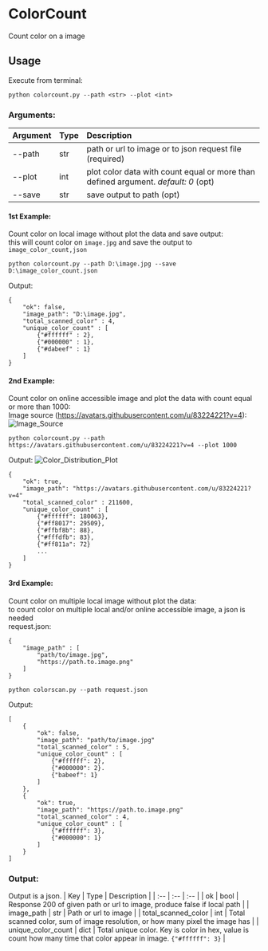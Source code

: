 # ColorCount
Count color on a image

## Usage
Execute from terminal:
```
python colorcount.py --path <str> --plot <int>
```
### Arguments:
| Argument | Type | Description |
| :--      | :--  | :--         |
| --path   | str  | path or url to image or to json request file (required) |
| --plot   | int  | plot color data with count equal or more than defined argument. _default: 0_ (opt) |
| --save   | str  | save output to path (opt) |

#### 1st Example:
Count color on local image without plot the data and save output:</br>
this will count color on `image.jpg` and save the output to `image_color_count,json`
```
python colorcount.py --path D:\image.jpg --save D:\image_color_count.json
```
Output:
```
{
    "ok": false,
    "image_path": "D:\image.jpg",
    "total_scanned_color" : 4,
    "unique_color_count" : [
        {"#ffffff" : 2},
        {"#000000" : 1},
        {"#dabeef" : 1}
    ]
}
```

#### 2nd Example:
Count color on online accessible image and plot the data with count equal or more than 1000: </br>
Image source (https://avatars.githubusercontent.com/u/83224221?v=4):</br>
![Image_Source](https://avatars.githubusercontent.com/u/83224221?v=4)
```
python colorcount.py --path https://avatars.githubusercontent.com/u/83224221?v=4 --plot 1000
```
Output:
![Color_Distribution_Plot](https://user-images.githubusercontent.com/83224221/156562301-639a35ef-e7c9-444e-bea1-9453ab0feee5.png)

```
{
    "ok": true,
    "image_path": "https://avatars.githubusercontent.com/u/83224221?v=4"
    "total_scanned_color" : 211600,
    "unique_color_count" : [
        {"#ffffff": 180063},
        {"#ff8017": 29509},
        {"#ffbf8b": 88},
        {"#fffdfb": 83},
        {"#ff811a": 72}
        ...
    ]
}
```
#### 3rd Example:
Count color on multiple local image without plot the data: </br>
to count color on multiple local and/or online accessible image, a json is needed</br>
request.json:
```
{
    "image_path" : [
        "path/to/image.jpg",
        "https://path.to.image.png"
    ]
}
```
```
python colorscan.py --path request.json
```
Output:
```
[
    {
        "ok": false,
        "image_path": "path/to/image.jpg"
        "total_scanned_color" : 5,
        "unique_color_count" : [
            {"#ffffff": 2},
            {"#000000": 2}.
            {"babeef": 1}
        ]
    },
    {
        "ok": true,
        "image_path": "https://path.to.image.png"
        "total_scanned_color" : 4,
        "unique_color_count" : [
            {"#ffffff": 3},
            {"#000000": 1}
        ]
    }
]
```

### Output:
Output is a json.
| Key                 | Type | Description |
| :--                 | :--  | :--         |
| ok                  | bool | Response 200 of given path or url to image, produce false if local path |
| image_path          | str  | Path or url to image |
| total_scanned_color | int  | Total scanned color, sum of image resolution, or how many pixel the image has |
| unique_color_count  | dict | Total unique color. Key is color in hex, value is count how many time that color appear in image. `{"#ffffff": 3}` |